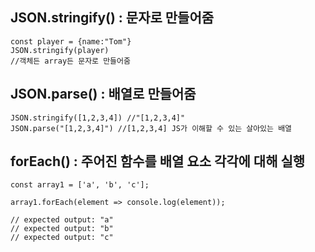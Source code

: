 ## JSON.stringify() : 문자로 만들어줌
```
const player = {name:"Tom"}
JSON.stringify(player)
//객체든 array든 문자로 만들어줌
```
## JSON.parse() : 배열로 만들어줌
```
JSON.stringify([1,2,3,4]) //"[1,2,3,4]"
JSON.parse("[1,2,3,4]") //[1,2,3,4] JS가 이해할 수 있는 살아있는 배열
```
## forEach() : 주어진 함수를 배열 요소 각각에 대해 실행
```
const array1 = ['a', 'b', 'c'];

array1.forEach(element => console.log(element));

// expected output: "a"
// expected output: "b"
// expected output: "c"
```
